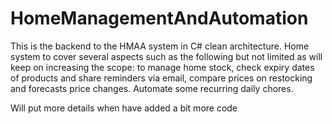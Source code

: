 # HomeManagementAndAutomation
This is the backend to the HMAA system in C# clean architecture.
Home system to cover several aspects such as the following but not limited as will keep on increasing the scope: to manage home stock, check expiry dates of products and share reminders via email, compare prices on restocking and forecasts price changes. Automate some recurring daily chores. 

Will put more details when have added a bit more code
